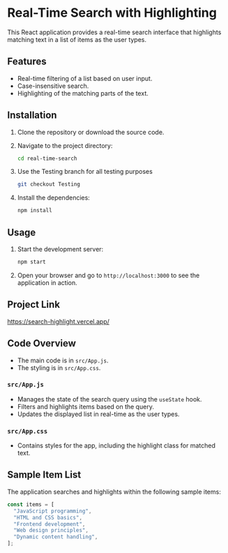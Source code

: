 # Real-Time Search with Highlighting

This React application provides a real-time search interface that highlights matching text in a list of items as the user types.

## Features

- Real-time filtering of a list based on user input.
- Case-insensitive search.
- Highlighting of the matching parts of the text.

## Installation

1. Clone the repository or download the source code.

2. Navigate to the project directory:

   ```bash
   cd real-time-search
   ```

3. Use the Testing branch for all testing purposes


    ```bash
    git checkout Testing
    ```

4. Install the dependencies:

   ```bash
   npm install
   ```

## Usage

1. Start the development server:

   ```bash
   npm start
   ```

2. Open your browser and go to `http://localhost:3000` to see the application in action.

## Project Link

https://search-highlight.vercel.app/

## Code Overview

- The main code is in `src/App.js`.
- The styling is in `src/App.css`.

### `src/App.js`

- Manages the state of the search query using the `useState` hook.
- Filters and highlights items based on the query.
- Updates the displayed list in real-time as the user types.

### `src/App.css`

- Contains styles for the app, including the highlight class for matched text.

## Sample Item List

The application searches and highlights within the following sample items:

```javascript
const items = [
  "JavaScript programming",
  "HTML and CSS basics",
  "Frontend development",
  "Web design principles",
  "Dynamic content handling",
];
```
